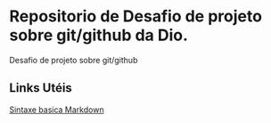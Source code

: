 # Repositorio de Desafio de projeto sobre  git/github da Dio.
Desafio de projeto sobre git/github

## Links Utéis
[Sintaxe basica Markdown](https://www.markdownguide.org/getting-started/)
